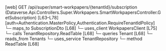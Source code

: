 [web] GET /api/super/smart-workpapers/{tenantId}/subscription  (Dataverse.Api.Controllers.Super.Workpapers.SmartWorkpapersController.GetSubscription)  [L63–L78] [auth=Authentication.MasterPolicy,Authentication.RequireTenantIdPolicy]
  └─ maps_to SubscriptionDto [L68]
  └─ uses_client WorkpapersClient [L75]
  └─ calls TenantRepository.ReadTable [L68]
  └─ queries Tenant [L68]
    └─ reads_from Tenants
  └─ uses_service TenantRepository
    └─ method ReadTable [L68]

